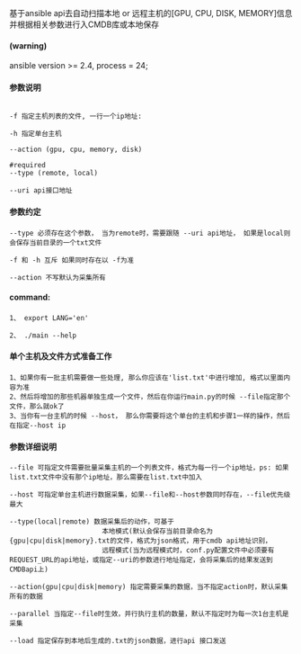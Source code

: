 基于ansible api去自动扫描本地 or 远程主机的[GPU, CPU, DISK, MEMORY]信息并根据相关参数进行入CMDB库或本地保存

#### (warning) 
ansible version >= 2.4, process = 24;

#### 参数说明
````

-f 指定主机列表的文件, 一行一个ip地址:
									
-h 指定单台主机

--action (gpu, cpu, memory, disk)

#required 
--type (remote, local)

--uri api接口地址
````

#### 参数约定
```
--type 必须存在这个参数， 当为remote时，需要跟随 --uri api地址， 如果是local则会保存当前目录的一个txt文件

-f 和 -h 互斥 如果同时存在以 -f为准

--action 不写默认为采集所有
```

#### command:
```
1、 export LANG='en'

2、 ./main --help 
```


#### 单个主机及文件方式准备工作
```
1、如果你有一批主机需要做一些处理, 那么你应该在'list.txt'中进行增加, 格式以里面内容为准
2、然后将增加的那些机器单独生成一个文件，然后在你运行main.py的时候 --file指定那个文件，那么就ok了
3、当你有一台主机的时候 --host， 那么你需要将这个单台的主机和步骤1一样的操作，然后在指定--host ip
```


#### 参数详细说明
```
--file 可指定文件需要批量采集主机的一个列表文件，格式为每一行一个ip地址，ps: 如果list.txt文件中没有那个ip地址，那么需要在list.txt中加入

--host 可指定单台主机进行数据采集，如果--file和--host参数同时存在，--file优先级最大

--type(local|remote) 数据采集后的动作，可基于
                       本地模式(默认会保存当前目录命名为{gpu|cpu|disk|memory}.txt的文件，格式为json格式，用于cmdb api地址识别，
                       远程模式(当为远程模式时，conf.py配置文件中必须要有REQUEST_URL的api地址，或指定--uri的参数进行地址指定，会将采集后的结果发送到CMDBapi上)

--action(gpu|cpu|disk|memory) 指定需要采集的数据，当不指定action时，默认采集所有的数据

--parallel 当指定--file时生效，并行执行主机的数量，默认不指定时为每一次1台主机是采集

--load 指定保存到本地后生成的.txt的json数据，进行api 接口发送
```
